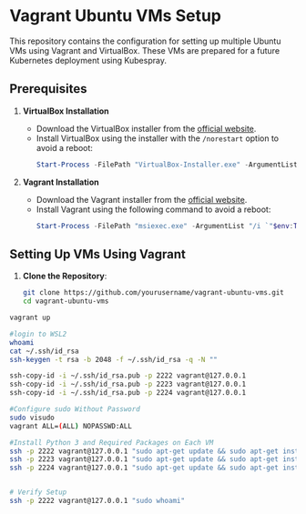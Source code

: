 # Vagrant Ubuntu VMs Setup

This repository contains the configuration for setting up multiple Ubuntu VMs using Vagrant and VirtualBox. These VMs are prepared for a future Kubernetes deployment using Kubespray.

## Prerequisites

1. **VirtualBox Installation**
   - Download the VirtualBox installer from the [official website](https://www.virtualbox.org/wiki/Downloads).
   - Install VirtualBox using the installer with the `/norestart` option to avoid a reboot:
     ```powershell
     Start-Process -FilePath "VirtualBox-Installer.exe" -ArgumentList "--silent --ignore-reboot" -Wait
     ```

2. **Vagrant Installation**
   - Download the Vagrant installer from the [official website](https://www.vagrantup.com/downloads).
   - Install Vagrant using the following command to avoid a reboot:
     ```powershell
     Start-Process -FilePath "msiexec.exe" -ArgumentList "/i `"$env:TEMP\Vagrant-Installer.msi`" /qn REBOOT=ReallySuppress" -Wait
     ```

## Setting Up VMs Using Vagrant

1. **Clone the Repository**:
   ```bash
   git clone https://github.com/yourusername/vagrant-ubuntu-vms.git
   cd vagrant-ubuntu-vms

```sh
vagrant up

#login to WSL2
whoami
cat ~/.ssh/id_rsa
ssh-keygen -t rsa -b 2048 -f ~/.ssh/id_rsa -q -N ""

ssh-copy-id -i ~/.ssh/id_rsa.pub -p 2222 vagrant@127.0.0.1
ssh-copy-id -i ~/.ssh/id_rsa.pub -p 2223 vagrant@127.0.0.1
ssh-copy-id -i ~/.ssh/id_rsa.pub -p 2224 vagrant@127.0.0.1

#Configure sudo Without Password
sudo visudo
vagrant ALL=(ALL) NOPASSWD:ALL

#Install Python 3 and Required Packages on Each VM
ssh -p 2222 vagrant@127.0.0.1 "sudo apt-get update && sudo apt-get install -y python3 python3-pip sshpass"
ssh -p 2223 vagrant@127.0.0.1 "sudo apt-get update && sudo apt-get install -y python3 python3-pip sshpass"
ssh -p 2224 vagrant@127.0.0.1 "sudo apt-get update && sudo apt-get install -y python3 python3-pip sshpass"


# Verify Setup
ssh -p 2222 vagrant@127.0.0.1 "sudo whoami"
```
